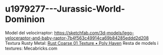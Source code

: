 # u1979277---Jurassic-World-Dominion
Model del velocirraptor: https://sketchfab.com/3d-models/lego-veloceraptor-and-baby-raptor-7b4f563c49914ca69b84285eddd2d208
Textura Rusty Metal: [Rust Coarse 01 Texture • Poly Haven](https://polyhaven.com/a/rust_coarse_01)
Resta de models i textures: Mecabricks.com
